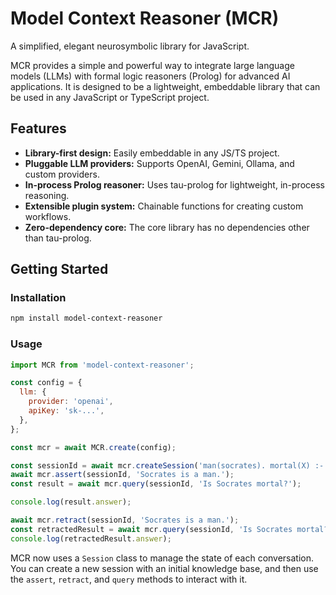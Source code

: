 # Model Context Reasoner (MCR)

A simplified, elegant neurosymbolic library for JavaScript.

MCR provides a simple and powerful way to integrate large language models (LLMs) with formal logic reasoners (Prolog) for advanced AI applications. It is designed to be a lightweight, embeddable library that can be used in any JavaScript or TypeScript project.

## Features

-   **Library-first design:** Easily embeddable in any JS/TS project.
-   **Pluggable LLM providers:** Supports OpenAI, Gemini, Ollama, and custom providers.
-   **In-process Prolog reasoner:** Uses tau-prolog for lightweight, in-process reasoning.
-   **Extensible plugin system:** Chainable functions for creating custom workflows.
-   **Zero-dependency core:** The core library has no dependencies other than tau-prolog.

## Getting Started

### Installation

```bash
npm install model-context-reasoner
```

### Usage

```javascript
import MCR from 'model-context-reasoner';

const config = {
  llm: {
    provider: 'openai',
    apiKey: 'sk-...',
  },
};

const mcr = await MCR.create(config);

const sessionId = await mcr.createSession('man(socrates). mortal(X) :- man(X).');
await mcr.assert(sessionId, 'Socrates is a man.');
const result = await mcr.query(sessionId, 'Is Socrates mortal?');

console.log(result.answer);

await mcr.retract(sessionId, 'Socrates is a man.');
const retractedResult = await mcr.query(sessionId, 'Is Socrates mortal?');
console.log(retractedResult.answer);
```

MCR now uses a `Session` class to manage the state of each conversation. You can create a new session with an initial knowledge base, and then use the `assert`, `retract`, and `query` methods to interact with it.
